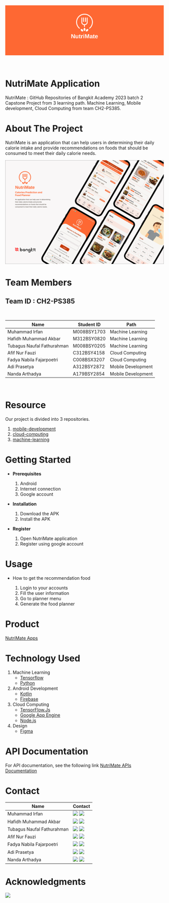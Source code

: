 <br />
<p align="center">
  <a href="#">
    <img src="https://github.com/CH2-PS385/.github/blob/main/profile/logo/logo_background.png">
  </a>
</p>
<br>

# NutriMate Application

NutriMate : GitHub Repositories of Bangkit Academy 2023 batch 2 Capstone Project from 3 learning path. Machine Learning, Mobile development, Cloud Computing from team CH2-PS385.

# About The Project

NutriMate is an application that can help users in determining their daily calorie intake and provide recommendations on foods that should be consumed to meet their daily calorie needs.

<p align="center">
  <a href="#">
    <img src="https://github.com/CH2-PS385/.github/blob/main/profile/logo/app-overview.png">
  </a>
</p>

# Team Members

## Team ID : CH2-PS385

<br>

| Name                        | Student ID  | Path                |
| --------------------------- | ----------- | ------------------- |
| Muhammad Irfan              | M008BSY1703 | Machine Learning    |
| Hafidh Muhammad Akbar       | M312BSY0820 | Machine Learning    |
| Tubagus Naufal Fathurahman  | M008BSY0205 | Machine Learning     |
| Afif Nur Fauzi              | C312BSY4158 | Cloud Computing     |
| Fadya Nabila Fajarpoetri    | C008BSX3207 | Cloud Computing     |
| Adi Prasetya                | A312BSY2872 | Mobile Development  |
| Nanda Arthadya              | A179BSY2854 | Mobile Development  |

<br>

# Resource

Our project is divided into 3 repositories.

1. [mobile-development](https://github.com/CH2-PS385/mobile-development)
2. [cloud-computing](https://github.com/CH2-PS385/backend)
3. [machine-learning](https://github.com/CH2-PS385/machine-learning)

# Getting Started

- **Prerequisites**

  1.  Android
  2.  Internet connection
  3.  Google account

- **Installation**

  1.  Download the APK
  2.  Install the APK

- **Register**

  1.  Open NutriMate application
  2.  Register using google account

# Usage

- How to get the recommendation food

  1.  Login to your accounts
  2.  Fill the user information
  3.  Go to planner menu
  4.  Generate the food planner

# Product

[NutriMate Apps](https://drive.google.com/file/d/1Dept8r667MozrxK0UDVWYIV8yMTDggiq/view?usp=sharing)
   <br>

# Technology Used

1. Machine Learning
   - [Tensorflow](https://www.tensorflow.org/)
   - [Python](https://www.python.org/)
2. Android Development
   - [Kotlin](https://kotlinlang.org/)
   - [Firebase](https://firebase.google.com/)
3. Cloud Computing
   - [TensorFlow.Js](https://www.tensorflow.org/js)
   - [Google App Engine](https://cloud.google.com/appengine)
   - [Node.js](https://nodejs.org/docs/latest/api/)
4. Design
   - [Figma](https://figma.com/)
     <br>

# API Documentation

For API documentation, see the following link [NutriMate APIs Documentation](https://ch2-ps385.github.io/docs/)

# Contact

| Name                  | Contact                                                                                                                                                                                                                                                                                                                                        |
| --------------------- | ---------------------------------------------------------------------------------------------------------------------------------------------------------------------------------------------------------------------------------------------------------------------------------------------------------------------------------------------- |
| Muhammad Irfan         | <a href="https://www.linkedin.com/in/muhammadirfan02/" target="_blank"><img src="https://img.shields.io/badge/LinkedIn-0077B5?style=for-the-badge&logo=linkedin&logoColor=white" /></a> <a href="https://github.com/irfannm2" target="_blank"><img src="https://img.shields.io/badge/GitHub-100000?style=for-the-badge&logo=github&logoColor=white" /></a>                   |
| Hafidh Muhammad Akbar | <a href="https://www.linkedin.com/in/hafidh15/" target="_blank"><img src="https://img.shields.io/badge/LinkedIn-0077B5?style=for-the-badge&logo=linkedin&logoColor=white" /></a> <a href="https://github.com/hafidhmuhammadakbar" target="_blank"><img src="https://img.shields.io/badge/GitHub-100000?style=for-the-badge&logo=github&logoColor=white" /></a>               |
| Tubagus Naufal Fathurahman     | <a href="https://www.linkedin.com/in/tubagus-naufal-fathurahman/" target="_blank"><img src="https://img.shields.io/badge/LinkedIn-0077B5?style=for-the-badge&logo=linkedin&logoColor=white" /></a> <a href="https://github.com/TubagusNaufal" target="_blank"><img src="https://img.shields.io/badge/GitHub-100000?style=for-the-badge&logo=github&logoColor=white" /></a> |
| Afif Nur Fauzi  | <a href="https://www.linkedin.com/in/afif-nur-fauzi/" target="_blank"><img src="https://img.shields.io/badge/LinkedIn-0077B5?style=for-the-badge&logo=linkedin&logoColor=white" /></a> <a href="https://github.com/alscheift" target="_blank"><img src="https://img.shields.io/badge/GitHub-100000?style=for-the-badge&logo=github&logoColor=white" /></a>                          |
| Fadya Nabila Fajarpoetri    | <a href="https://www.linkedin.com/in/fadyanabilaf/" target="_blank"><img src="https://img.shields.io/badge/LinkedIn-0077B5?style=for-the-badge&logo=linkedin&logoColor=white" /></a> <a href="https://github.com/fadyanabila" target="_blank"><img src="https://img.shields.io/badge/GitHub-100000?style=for-the-badge&logo=github&logoColor=white" /></a>                       |
| Adi Prasetya           | <a href="https://www.linkedin.com/in/adiprasetyaa/" target="_blank"><img src="https://img.shields.io/badge/LinkedIn-0077B5?style=for-the-badge&logo=linkedin&logoColor=white" /></a> <a href="https://github.com/adiprasetyaa" target="_blank"><img src="https://img.shields.io/badge/GitHub-100000?style=for-the-badge&logo=github&logoColor=white" /></a>                        |
| Nanda Arthadya          | <a href="https://www.linkedin.com/in/nanda-arthadya-b2a74b28a/" target="_blank"><img src="https://img.shields.io/badge/LinkedIn-0077B5?style=for-the-badge&logo=linkedin&logoColor=white" /></a> <a href="https://github.com/NandaArthadya" target="_blank"><img src="https://img.shields.io/badge/GitHub-100000?style=for-the-badge&logo=github&logoColor=white" /></a>                        |

# Acknowledgments

<img src="https://www.dicoding.com/blog/wp-content/uploads/2020/12/Cover.png" />
